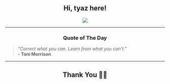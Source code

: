 <h2 align="center"> Hi, tyaz here!</h2>

<p align="center">
<a href="https://github.com/tyazx" alt="github streak"><img src="https://dvst-streak.herokuapp.com/?user=tyazx&theme=tokyonight&fire=DD472C"></a>
</p>

<hr>
<h3 align="center">Quote of The Day</h3>
<p align="center">
<blockquote>
<i>"Correct what you can. Learn from what you can't."</i>
<br>
<b>- Toni Morrison</b>
</blockquote>
</p>


<hr>
<h2 align="center">Thank You 🙏🏼</h2>
